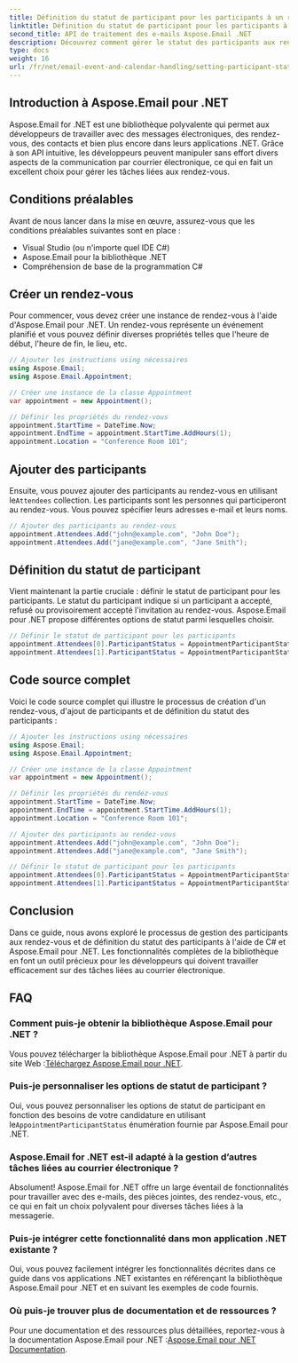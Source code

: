 ```yaml
---
title: Définition du statut de participant pour les participants à un rendez-vous avec C#
linktitle: Définition du statut de participant pour les participants à un rendez-vous avec C#
second_title: API de traitement des e-mails Aspose.Email .NET
description: Découvrez comment gérer le statut des participants aux rendez-vous à l'aide de C# et Aspose.Email pour .NET. Guide étape par étape avec le code source.
type: docs
weight: 16
url: /fr/net/email-event-and-calendar-handling/setting-participant-status-for-appointment-attendees-with-csharp/
---
```


## Introduction à Aspose.Email pour .NET

Aspose.Email for .NET est une bibliothèque polyvalente qui permet aux développeurs de travailler avec des messages électroniques, des rendez-vous, des contacts et bien plus encore dans leurs applications .NET. Grâce à son API intuitive, les développeurs peuvent manipuler sans effort divers aspects de la communication par courrier électronique, ce qui en fait un excellent choix pour gérer les tâches liées aux rendez-vous.

## Conditions préalables

Avant de nous lancer dans la mise en œuvre, assurez-vous que les conditions préalables suivantes sont en place :

- Visual Studio (ou n'importe quel IDE C#)
- Aspose.Email pour la bibliothèque .NET
- Compréhension de base de la programmation C#

## Créer un rendez-vous

Pour commencer, vous devez créer une instance de rendez-vous à l'aide d'Aspose.Email pour .NET. Un rendez-vous représente un événement planifié et vous pouvez définir diverses propriétés telles que l'heure de début, l'heure de fin, le lieu, etc.

```csharp
// Ajouter les instructions using nécessaires
using Aspose.Email;
using Aspose.Email.Appointment;

// Créer une instance de la classe Appointment
var appointment = new Appointment();

// Définir les propriétés du rendez-vous
appointment.StartTime = DateTime.Now;
appointment.EndTime = appointment.StartTime.AddHours(1);
appointment.Location = "Conference Room 101";
```

## Ajouter des participants

 Ensuite, vous pouvez ajouter des participants au rendez-vous en utilisant le`Attendees` collection. Les participants sont les personnes qui participeront au rendez-vous. Vous pouvez spécifier leurs adresses e-mail et leurs noms.

```csharp
// Ajouter des participants au rendez-vous
appointment.Attendees.Add("john@example.com", "John Doe");
appointment.Attendees.Add("jane@example.com", "Jane Smith");
```

## Définition du statut de participant

Vient maintenant la partie cruciale : définir le statut de participant pour les participants. Le statut du participant indique si un participant a accepté, refusé ou provisoirement accepté l'invitation au rendez-vous. Aspose.Email pour .NET propose différentes options de statut parmi lesquelles choisir.

```csharp
// Définir le statut de participant pour les participants
appointment.Attendees[0].ParticipantStatus = AppointmentParticipantStatus.Accepted;
appointment.Attendees[1].ParticipantStatus = AppointmentParticipantStatus.Declined;
```

## Code source complet

Voici le code source complet qui illustre le processus de création d'un rendez-vous, d'ajout de participants et de définition du statut des participants :

```csharp
// Ajouter les instructions using nécessaires
using Aspose.Email;
using Aspose.Email.Appointment;

// Créer une instance de la classe Appointment
var appointment = new Appointment();

// Définir les propriétés du rendez-vous
appointment.StartTime = DateTime.Now;
appointment.EndTime = appointment.StartTime.AddHours(1);
appointment.Location = "Conference Room 101";

// Ajouter des participants au rendez-vous
appointment.Attendees.Add("john@example.com", "John Doe");
appointment.Attendees.Add("jane@example.com", "Jane Smith");

// Définir le statut de participant pour les participants
appointment.Attendees[0].ParticipantStatus = AppointmentParticipantStatus.Accepted;
appointment.Attendees[1].ParticipantStatus = AppointmentParticipantStatus.Declined;
```

## Conclusion

Dans ce guide, nous avons exploré le processus de gestion des participants aux rendez-vous et de définition du statut des participants à l'aide de C# et Aspose.Email pour .NET. Les fonctionnalités complètes de la bibliothèque en font un outil précieux pour les développeurs qui doivent travailler efficacement sur des tâches liées au courrier électronique.

## FAQ

### Comment puis-je obtenir la bibliothèque Aspose.Email pour .NET ?

 Vous pouvez télécharger la bibliothèque Aspose.Email pour .NET à partir du site Web :[Téléchargez Aspose.Email pour .NET](https://releases.aspose.com).

### Puis-je personnaliser les options de statut de participant ?

 Oui, vous pouvez personnaliser les options de statut de participant en fonction des besoins de votre candidature en utilisant le`AppointmentParticipantStatus` énumération fournie par Aspose.Email pour .NET.

### Aspose.Email for .NET est-il adapté à la gestion d’autres tâches liées au courrier électronique ?

Absolument! Aspose.Email for .NET offre un large éventail de fonctionnalités pour travailler avec des e-mails, des pièces jointes, des rendez-vous, etc., ce qui en fait un choix polyvalent pour diverses tâches liées à la messagerie.

### Puis-je intégrer cette fonctionnalité dans mon application .NET existante ?

Oui, vous pouvez facilement intégrer les fonctionnalités décrites dans ce guide dans vos applications .NET existantes en référençant la bibliothèque Aspose.Email pour .NET et en suivant les exemples de code fournis.

### Où puis-je trouver plus de documentation et de ressources ?

 Pour une documentation et des ressources plus détaillées, reportez-vous à la documentation Aspose.Email pour .NET :[Aspose.Email pour .NET Documentation](https://reference.aspose.com/email/net).